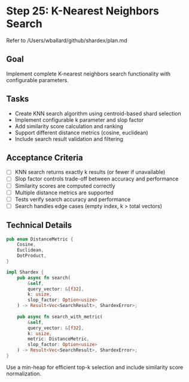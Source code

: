 # Step 25: K-Nearest Neighbors Search

Refer to /Users/wballard/github/shardex/plan.md

## Goal
Implement complete K-nearest neighbors search functionality with configurable parameters.

## Tasks
- Create KNN search algorithm using centroid-based shard selection
- Implement configurable k parameter and slop factor
- Add similarity score calculation and ranking
- Support different distance metrics (cosine, euclidean)
- Include search result validation and filtering

## Acceptance Criteria
- [ ] KNN search returns exactly k results (or fewer if unavailable)
- [ ] Slop factor controls trade-off between accuracy and performance
- [ ] Similarity scores are computed correctly
- [ ] Multiple distance metrics are supported
- [ ] Tests verify search accuracy and performance
- [ ] Search handles edge cases (empty index, k > total vectors)

## Technical Details
```rust
pub enum DistanceMetric {
    Cosine,
    Euclidean,
    DotProduct,
}

impl Shardex {
    pub async fn search(
        &self,
        query_vector: &[f32],
        k: usize,
        slop_factor: Option<usize>
    ) -> Result<Vec<SearchResult>, ShardexError>;
    
    pub async fn search_with_metric(
        &self,
        query_vector: &[f32],
        k: usize,
        metric: DistanceMetric,
        slop_factor: Option<usize>
    ) -> Result<Vec<SearchResult>, ShardexError>;
}
```

Use a min-heap for efficient top-k selection and include similarity score normalization.